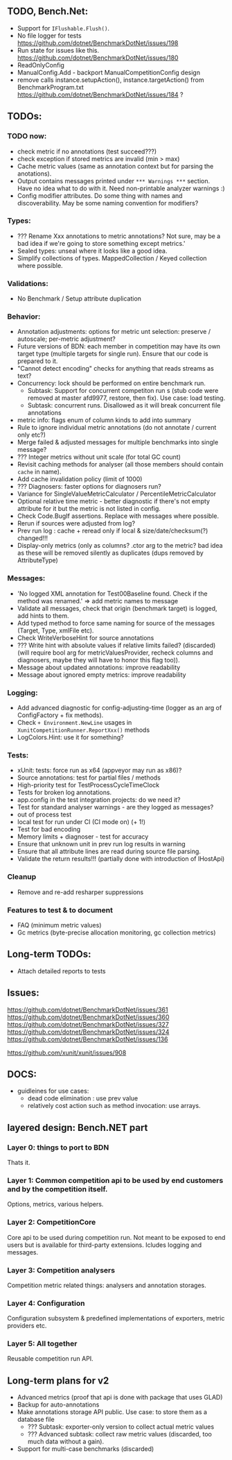 ﻿## TODO, Bench.Net:
 * Support for `IFlushable.Flush()`.
 * No file logger for tests https://github.com/dotnet/BenchmarkDotNet/issues/198
 * Run state for issues like this. https://github.com/dotnet/BenchmarkDotNet/issues/180
 * ReadOnlyConfig
 * ManualConfig.Add - backport ManualCompetitionConfig design
 * remove calls instance.setupAction(), instance.targetAction() from BenchmarkProgram.txt
   https://github.com/dotnet/BenchmarkDotNet/issues/184 ?

## TODOs:

### TODO now:
* check metric if no annotations (test succeed???)
* check exception if stored metrics are invalid (min > max)
* Cache metric values (same as annotation context but for parsing the anotations).
* Output contains messages printed under `*** Warnings ***` section. Have no idea what to do with it.
  Need non-printable analyzer warnings :)
* Config modifier attributes. Do some thing with names and discoverability. May be some naming convention for modifiers?

### Types:
 * ??? Rename Xxx annotations to metric annotations? Not sure, may be a bad idea if we're going to store something except metrics.'
 * Sealed types: unseal where it looks like a good idea.
 * Simplify collections of types. MappedCollection / Keyed collection where possible.
 
### Validations:
 * No Benchmark / Setup attribute duplication

### Behavior:
 * Annotation adjustments: options for metric unt selection: preserve / autoscale; per-metric adjustment?
 * Future versions of BDN: each member in competition may have its own target type (multiple targets for single run). Ensure that our code is prepared to it.
 * "Cannot detect encoding" checks for anything that reads streams as text?
 * Concurrency: lock should be performed on entire benchmark run.
   + Subtask: Support for concurrent competiton run s (stub code were removed at master afd9977, restore, then fix). Use case: load testing.
   + Subtask: concurrent runs. Disallowed as it will break concurrent file annotations
 * metric info: flags enum of column kinds to add into summary
 * Rule to ignore individual metric annotations (do not annotate / current only etc?)
 * Merge failed & adjusted messages for multiple benchmarks into single message?
 * ??? Integer metrics without unit scale (for total GC count)
 * Revisit caching methods for analyser (all those members should contain `cache` in name).
 * Add cache invalidation policy (limit of 1000)
 * ??? Diagnosers: faster options for diagnosers run?
 * Variance for SingleValueMetricCalculator / PercentileMetricCalculator
 * Optional relative time metric - better diagnostic if there's not empty attribute for it but the metric is not listed in config.
 * Check Code.BugIf assertions. Replace with messages where possible.
 * Rerun if sources were adjusted from log?
 * Prev run log : cache + reread only if local & size/date/checksum(?) changed!!!
 * Display-only metrics (only as columns? .ctor arg to the metric? bad idea as these will be removed silently as duplicates (dups removed by AttributeType)

### Messages:
 * 'No logged XML annotation for Test00Baseline found. Check if the method was renamed.' => add metric names to message
 * Validate all messages, check that origin (benchmark target) is logged, add hints to them.
 * Add typed method to force same naming for source of the messages (Target, Type, xmlFile etc).
 * Check WriteVerboseHint for source annotations
 * ??? Write hint with absolute values if relative limits failed? (discarded)
   (will require bool arg for metricValuesProvider, recheck columns and diagnosers, maybe they will have to honor this flag too)).
 * Message about updated annotations: improve readability
 * Message about ignored empty metrics: improve readability

### Logging:
 * Add advanced diagnostic for config-adjusting-time (logger as an arg of ConfigFactory + fix methods).
 * Check `+ Environment.NewLine` usages in `XunitCompetitionRunner.ReportXxx()` methods
 * LogColors.Hint: use it for something?

### Tests:
 * xUnit: tests: force run as x64 (appveyor may run as x86)?
 * Source annotations: test for partial files / methods
 * High-priority test for TestProcessCycleTimeClock
 * Tests for broken log annotations.
 * app.config in the test integration projects: do we need it?
 * Test for standard analyser warnings - are they logged as messages?
 * out of process test
 * local test for run under CI (CI mode on) (+ 1!)
 * Test for bad encoding
 * Memory limits + diagnoser - test for accuracy
 * Ensure that unknown unit in prev run log results in warning
 * Ensure that all attribute lines are read during source file parsing.
 * Validate the return results!!! (partially done with introduction of IHostApi)

### Cleanup
 * Remove and re-add resharper suppressions

### Features to test & to document
* FAQ (minimum metric values)
* Gc metrics (byte-precise allocation monitoring, gc collection metrics)

## Long-term TODOs:
* Attach detailed reports to tests

## Issues:
https://github.com/dotnet/BenchmarkDotNet/issues/361
https://github.com/dotnet/BenchmarkDotNet/issues/360
https://github.com/dotnet/BenchmarkDotNet/issues/327
https://github.com/dotnet/BenchmarkDotNet/issues/324
https://github.com/dotnet/BenchmarkDotNet/issues/136

https://github.com/xunit/xunit/issues/908

## DOCS:
* guidleines for use cases:
  - dead code elimination : use prev value
  - relatively cost action such as method invocation: use arrays.


## layered design: Bench.NET part

### Layer 0: things to port to BDN
 Thats it.

### Layer 1: Common competition api to be used by end customers and by the competition itself.
 Options, metrics, various helpers.

### Layer 2: CompetitionCore
 Core api to be used during competition run. Not meant to be exposed to end users but is available for third-party extensions. Icludes logging and messages.

### Layer 3: Competition analysers
 Competition metric related things: analysers and annotation storages.

### Layer 4: Configuration
 Configuration subsystem & predefined implementations of exporters, metric providers etc.

### Layer 5: All together
 Reusable competition run API.


## Long-term plans for v2
 * Advanced metrics (proof that api is done with package that uses GLAD)
 * Backup for auto-annotations
 * Make annotations storage API public. Use case: to store them as a database file
   + ??? Subtask: exporter-only version to collect actual metric values
   + ??? Advanced subtask: collect raw metric values (discarded, too much data without a gain).
 * Support for multi-case benchmarks (discarded)